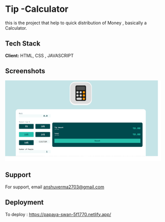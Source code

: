 
# Tip -Calculator

this is the project that help to quick distribution of Money ,
basically a Calculator.


## Tech Stack

**Client:** HTML, CSS , JAVASCRIPT 




## Screenshots

![App Screenshot](img/img.png)



## Support

For support, email anshuverma2703@gmail.com 


## Deployment

To deploy  : https://papaya-swan-5f1770.netlify.app/


